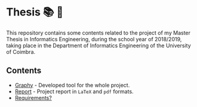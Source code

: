 # Thesis :books: :school: 

This repository contains some contents related to the project of my Master Thesis in Informatics Engineering, during the school year of 2018/2019, taking place in the Department of Informatics Engineering of the University of Coimbra.

## Contents

* [Graphy](Graphy) - Developed tool for the whole project.
* [Report](report) - Project report in `LaTeX` and `pdf` formats.
* [Requirements?](requirements)
